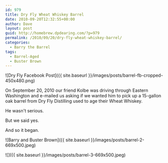 ```yaml
---
id: 979
title: Dry Fly Wheat Whiskey Barrel
date: 2010-09-20T12:32:55+00:00
author: Dave
layout: post
guid: http://homebrew.dpdearing.com/?p=979
permalink: /2010/09/20/dry-fly-wheat-whiskey-barrel/
categories:
  - Barry the Barrel
tags:
  - Barrel-Aged
  - Buster Brown
---
```

![Dry Fly Facebook Post]({{ site.baseurl }}/images/posts/barrel-fb-cropped-450x480.png)

On September 20, 2010 our friend Kolbe was driving through Eastern Washington and e-mailed us asking if we wanted him to pick up a 15-gallon oak barrel from Dry Fly Distilling used to age their Wheat Whiskey.

He wasn't serious. 

<!--more-->

But we said yes. 

And so it began.


![Barry and Buster Brown]({{ site.baseurl }}/images/posts/barrel-2-669x500.jpeg)

![]({{ site.baseurl }}/images/posts/barrel-3-669x500.jpeg)